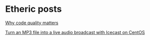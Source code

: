 # Etheric posts

[Why code quality matters](20200312.md)

[Turn an MP3 file into a live audio broadcast with Icecast on CentOS](20200321.md)
